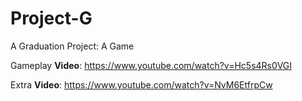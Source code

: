 # Project-G
A Graduation Project: A Game

Gameplay **Video**: https://www.youtube.com/watch?v=Hc5s4Rs0VGI

Extra **Video**:    https://www.youtube.com/watch?v=NvM6EtfrpCw

